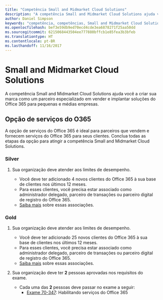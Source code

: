 ```yaml
---
title: "Competência Small and Midmarket Cloud Solutions"
description: "A competência Small and Midmarket Cloud Solutions ajuda você a criar sua marca como um parceiro especializado em vender e implantar soluções do Office 365 para pequenas e médias empresas."
author: Daniel Simpson
keywords: "competência, competências, Small and Midmarket Cloud Solutions"
ms.openlocfilehash: bef3e59db9ed70ecd4cde3ea6878271f25aa50dd
ms.sourcegitcommit: 6215068443504ee777880bffcb1e85fea3b3bfeb
ms.translationtype: HT
ms.contentlocale: pt-BR
ms.lasthandoff: 11/16/2017
---
```

# <a name="small-and-midmarket-cloud-solutions"></a>Small and Midmarket Cloud Solutions 
A competência Small and Midmarket Cloud Solutions ajuda você a criar sua marca como um parceiro especializado em vender e implantar soluções do Office 365 para pequenas e médias empresas.

## <a name="o365-services-option"></a>Opção de serviços do O365
A opção de serviços do Office 365 é ideal para parceiros que vendem e fornecem serviços do Office 365 para seus clientes. Conclua todas as etapas da opção para atingir a competência Small and Midmarket Cloud Solutions.

### <a name="silver"></a>Silver
1. Sua organização deve atender aos limites de desempenho.
    
    - Você deve ter adicionado 4 novos clientes do Office 365 à sua base de clientes nos últimos 12 meses.
    - Para esses clientes, você precisa estar associado como administrador delegado, parceiro de transações ou parceiro digital de registro do Office 365.
    - [Saiba mais](https://partner.microsoft.com/en-us/membership/digital-partner-of-record) sobre essas associações.

### <a name="gold"></a>Gold
1. Sua organização deve atender aos limites de desempenho.

    - Você deve ter adicionado 25 novos clientes do Office 365 à sua base de clientes nos últimos 12 meses.
    - Para esses clientes, você precisa estar associado como administrador delegado, parceiro de transações ou parceiro digital de registro do Office 365.
    - [Saiba mais](https://partner.microsoft.com/en-us/membership/digital-partner-of-record) sobre essas associações.  
  
2. Sua organização deve ter **2** pessoas aprovadas nos requisitos do exame.

    - Cada uma das **2** pessoas deve passar no exame a seguir:
        - [Exame 70-347](https://www.microsoft.com/en-us/learning/exam-70-347.aspx): Habilitando serviços do Office 365
